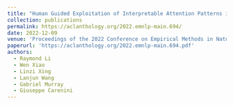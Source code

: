```yaml
---
title: "Human Guided Exploitation of Interpretable Attention Patterns in Summarization and Topic Segmentation"
collection: publications
permalink: https://aclanthology.org/2022.emnlp-main.694/
date: 2022-12-09
venue: 'Proceedings of the 2022 Conference on Empirical Methods in Natural Language Processing'
paperurl: 'https://aclanthology.org/2022.emnlp-main.694.pdf'
authors:
  - Raymond Li
  - Wen Xiao
  - Linzi Xing
  - Lanjun Wang
  - Gabriel Murray
  - Giuseppe Carenini
---
```

